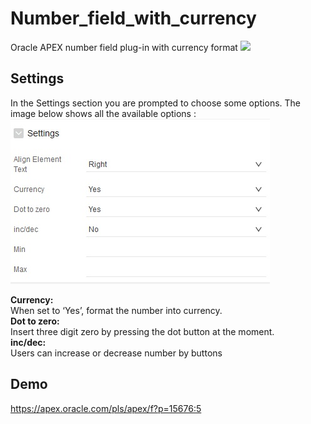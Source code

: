 # Number_field_with_currency
Oracle APEX number field plug-in with currency format
![](https://raw.githubusercontent.com/mortezamashhadi/Number_field_with_currency/preview.gif)
## Settings
In the Settings section you are prompted to choose some options. The image below shows all the available options :</br>
<img src="https://raw.githubusercontent.com/mortezamashhadi/Number_field_with_currency/master/setting.jpg" >

<b>Currency:</b><br>
When set to ‘Yes’, format the number  into currency.</br>
<b>Dot to zero:</b><br>
Insert three digit zero by pressing the dot button at the moment.<br>
<b>inc/dec:</b><br>
Users can increase or decrease number by buttons

## Demo
https://apex.oracle.com/pls/apex/f?p=15676:5

